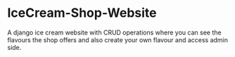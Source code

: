 # IceCream-Shop-Website
A django ice cream website with CRUD operations where you can see the flavours the shop offers and also create your own flavour and access admin side.
